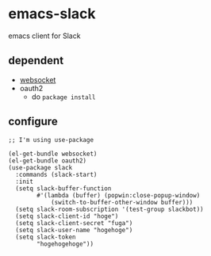 # emacs-slack

emacs client for Slack

## dependent
- [websocket](https://github.com/ahyatt/emacs-websocket)
- oauth2
  - do `package install`


## configure

```elisp
;; I'm using use-package

(el-get-bundle websocket)
(el-get-bundle oauth2)
(use-package slack
  :commands (slack-start)
  :init
  (setq slack-buffer-function
        #'(lambda (buffer) (popwin:close-popup-window)
            (switch-to-buffer-other-window buffer)))
  (setq slack-room-subscription '(test-group slackbot))
  (setq slack-client-id "hoge")
  (setq slack-client-secret "fuga")
  (setq slack-user-name "hogehoge")
  (setq slack-token
        "hogehogehoge"))

```

